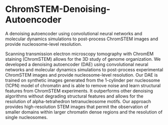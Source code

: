 # ChromSTEM-Denoising-Autoencoder
A denoising autoencoder using convolutional neural networks and molecular dynamics simulations to post-process ChromSTEM images and provide nucleosome-level resolution.

Scanning transmission electron microscopy tomography with ChromEM staining (ChromSTEM) allows for the 3D study of genome organization. We developed a denoising autoencoder (DAE) using convolutional neural networks and molecular dynamics simulations to post-process experimental ChromSTEM images and provide nucleosome-level resolution. Our DAE is trained on synthetic images generated from the 1-cylinder per nucleosome (1CPN) model of chromatin and is able to remove noise and learn structural features from ChromSTEM experiments. It outperforms other denoising algorithms without degrading structural features and allows for the resolution of alpha-tetrahedron tetranucleosome motifs. Our approach provides high-resolution STEM images that permit the observation of smaller domains within larger chromatin dense regions and the resolution of single nucleosomes.
